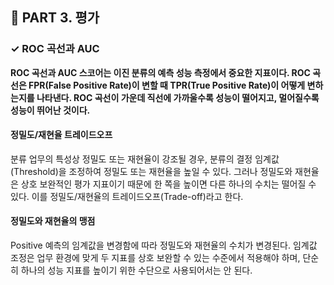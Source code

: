 <h2>📌 PART 3. 평가</h2>
<h3>✓ ROC 곡선과 AUC</h3>

**ROC 곡선과 AUC 스코어는 이진 분류의 예측 성능 측정에서 중요한 지표이다. ROC 곡선은 FPR(False Positive Rate)이 변할 때 TPR(True Positive Rate)이 어떻게 변하는지를 나타낸다. ROC 곡선이 가운데 직선에 가까울수록 성능이 떨어지고, 멀어질수록 성능이 뛰어난 것이다.**

<h4>정밀도/재현율 트레이드오프</h4>
분류 업무의 특성상 정밀도 또는 재현율이 강조될 경우, 분류의 결정 임계값(Threshold)을 조정하여 정밀도 또는 재현율을 높일 수 있다. 그러나 정밀도와 재현율은 상호 보완적인 평가 지표이기 때문에 한 쪽을 높이면 다른 하나의 수치는 떨어질 수 있다. 이를 정밀도/재현율의 트레이드오프(Trade-off)라고 한다.<br>

<h4>정밀도와 재현율의 맹점</h4>
Positive 예측의 임계값을 변경함에 따라 정밀도와 재현율의 수치가 변경된다. 임계값 조정은 업무 환경에 맞게 두 지표를 상호 보완할 수 있는 수준에서 적용해야 하며, 단순히 하나의 성능 지표를 높이기 위한 수단으로 사용되어서는 안 된다.<br>
<br>
